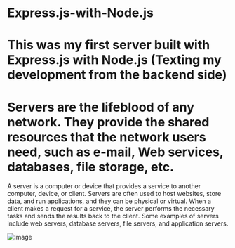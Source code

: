 # Express.js-with-Node.js
# This was my first server built with Express.js with Node.js (Texting my development from the backend side)

# Servers are the lifeblood of any network. They provide the shared resources that the network users need, such as e-mail, Web services, databases, file storage, etc.



A server is a computer or device that provides a service to another computer, device, or client.
Servers are often used to host websites, store data, and run applications, and they can be physical or virtual. 
When a client makes a request for a service, the server performs the necessary tasks and sends the results back to the client. 
Some examples of servers include web servers, database servers, file servers, and application servers.

![image](https://user-images.githubusercontent.com/107305274/210185262-b565f1be-1913-4d54-987f-53e480838c62.png)

